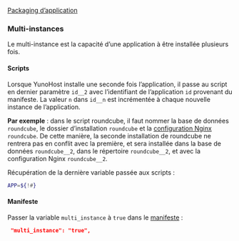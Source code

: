 <a class="btn btn-lg btn-default" href="packaging_apps_fr">Packaging d’application</a>

### Multi-instances
Le multi-instance est la capacité d’une application à être installée plusieurs fois.

#### Scripts
Lorsque YunoHost installe une seconde fois l’application, il passe au script en dernier paramètre `id__2` avec l’identifiant de l’application `id` provenant du manifeste. La valeur `n` dans `id__n` est incrémentée à chaque nouvelle instance de l’application.

**Par exemple** : dans le script roundcube, il faut nommer la base de données `roundcube`, le dossier d’installation `roundcube` et la [configuration Nginx](packaging_apps_nginx_conf_fr) `roundcube`. De cette manière, la seconde installation de roundcube ne rentrera pas en conflit avec la première, et sera installée dans la base de données `roundcube__2`, dans le répertoire `roundcube__2`, et avec la configuration Nginx `roundcube__2`.


Récupération de la dernière variable passée aux scripts :
```bash
APP=${!#}
```

#### Manifeste
Passer la variable `multi_instance` à `true` dans le [manifeste](packaging_apps_manifest_fr) :
```json
 "multi_instance": "true",
```